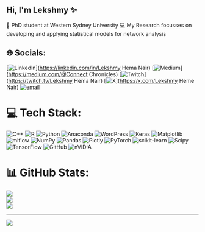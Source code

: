 ## Hi, I'm Lekshmy ✨
🧠 PhD student at Western Sydney University
💻 My Research focusses on developing and applying statistical models for network analysis



## 🌐 Socials:
[![LinkedIn](https://img.shields.io/badge/LinkedIn-%230077B5.svg?logo=linkedin&logoColor=white)](https://linkedin.com/in/Lekshmy Hema Nair) [![Medium](https://img.shields.io/badge/Medium-12100E?logo=medium&logoColor=white)](https://medium.com/@Connect Chronicles) [![Twitch](https://img.shields.io/badge/Twitch-%239146FF.svg?logo=Twitch&logoColor=white)](https://twitch.tv/Lekshmy Hema Nair) [![X](https://img.shields.io/badge/X-black.svg?logo=X&logoColor=white)](https://x.com/Lekshmy Heme Nair) [![email](https://img.shields.io/badge/Email-D14836?logo=gmail&logoColor=white)](mailto:l.hemanair@westernsydney.edu.au) 

# 💻 Tech Stack:
![C++](https://img.shields.io/badge/c++-%2300599C.svg?style=for-the-badge&logo=c%2B%2B&logoColor=white) ![R](https://img.shields.io/badge/r-%23276DC3.svg?style=for-the-badge&logo=r&logoColor=white) ![Python](https://img.shields.io/badge/python-3670A0?style=for-the-badge&logo=python&logoColor=ffdd54) ![Anaconda](https://img.shields.io/badge/Anaconda-%2344A833.svg?style=for-the-badge&logo=anaconda&logoColor=white) ![WordPress](https://img.shields.io/badge/WordPress-%23117AC9.svg?style=for-the-badge&logo=WordPress&logoColor=white) ![Keras](https://img.shields.io/badge/Keras-%23D00000.svg?style=for-the-badge&logo=Keras&logoColor=white) ![Matplotlib](https://img.shields.io/badge/Matplotlib-%23ffffff.svg?style=for-the-badge&logo=Matplotlib&logoColor=black) ![mlflow](https://img.shields.io/badge/mlflow-%23d9ead3.svg?style=for-the-badge&logo=numpy&logoColor=blue) ![NumPy](https://img.shields.io/badge/numpy-%23013243.svg?style=for-the-badge&logo=numpy&logoColor=white) ![Pandas](https://img.shields.io/badge/pandas-%23150458.svg?style=for-the-badge&logo=pandas&logoColor=white) ![Plotly](https://img.shields.io/badge/Plotly-%233F4F75.svg?style=for-the-badge&logo=plotly&logoColor=white) ![PyTorch](https://img.shields.io/badge/PyTorch-%23EE4C2C.svg?style=for-the-badge&logo=PyTorch&logoColor=white) ![scikit-learn](https://img.shields.io/badge/scikit--learn-%23F7931E.svg?style=for-the-badge&logo=scikit-learn&logoColor=white) ![Scipy](https://img.shields.io/badge/SciPy-%230C55A5.svg?style=for-the-badge&logo=scipy&logoColor=%white) ![TensorFlow](https://img.shields.io/badge/TensorFlow-%23FF6F00.svg?style=for-the-badge&logo=TensorFlow&logoColor=white) ![GitHub](https://img.shields.io/badge/github-%23121011.svg?style=for-the-badge&logo=github&logoColor=white) ![nVIDIA](https://img.shields.io/badge/nVIDIA-%2376B900.svg?style=for-the-badge&logo=nVIDIA&logoColor=white)
# 📊 GitHub Stats:
![](https://github-readme-stats.vercel.app/api?username=leksro&theme=dark&hide_border=false&include_all_commits=false&count_private=false)<br/>
![](https://nirzak-streak-stats.vercel.app/?user=leksro&theme=dark&hide_border=false)<br/>
![](https://github-readme-stats.vercel.app/api/top-langs/?username=leksro&theme=dark&hide_border=false&include_all_commits=false&count_private=false&layout=compact)

---
[![](https://visitcount.itsvg.in/api?id=leksro&icon=4&color=0)](https://visitcount.itsvg.in)

<!-- Proudly created with GPRM ( https://gprm.itsvg.in ) -->
